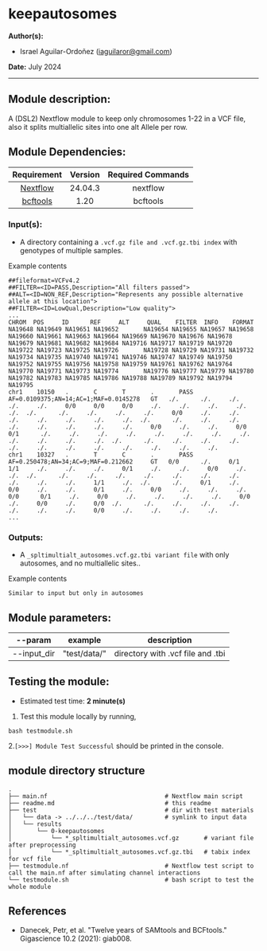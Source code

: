 # keepautosomes
**Author(s):**

* Israel Aguilar-Ordoñez (iaguilaror@gmail.com)

**Date:** July 2024  

---

## Module description:  

A (DSL2) Nextflow module to keep only chromosomes 1-22 in a VCF file, also it splits multiallelic sites into one alt Allele per row.

## Module Dependencies:
| Requirement | Version  | Required Commands |
|:---------:|:--------:|:-------------------:|
| [Nextflow](https://www.nextflow.io/docs/latest/getstarted.html) | 24.04.3 | nextflow |
| [bcftools](https://anaconda.org/bioconda/bcftools) | 1.20 | bcftools |

### Input(s):

* A directory containing a `.vcf.gz file and .vcf.gz.tbi index` with genotypes of multiple samples.

Example contents  
```
##fileformat=VCFv4.2
##FILTER=<ID=PASS,Description="All filters passed">
##ALT=<ID=NON_REF,Description="Represents any possible alternative allele at this location">
##FILTER=<ID=LowQual,Description="Low quality">
...
CHROM  POS     ID      REF     ALT     QUAL    FILTER  INFO    FORMAT  NA19648 NA19649 NA19651 NA19652       NA19654 NA19655 NA19657 NA19658 NA19660 NA19661 NA19663 NA19664 NA19669 NA19670 NA19676 NA19678       NA19679 NA19681 NA19682 NA19684 NA19716 NA19717 NA19719 NA19720 NA19722 NA19723 NA19725 NA19726       NA19728 NA19729 NA19731 NA19732 NA19734 NA19735 NA19740 NA19741 NA19746 NA19747 NA19749 NA19750       NA19752 NA19755 NA19756 NA19758 NA19759 NA19761 NA19762 NA19764 NA19770 NA19771 NA19773 NA19774       NA19776 NA19777 NA19779 NA19780 NA19782 NA19783 NA19785 NA19786 NA19788 NA19789 NA19792 NA19794       NA19795
chr1    10150   .       C       T       .       PASS    AF=0.0109375;AN=14;AC=1;MAF=0.0145278   GT   ./.      ./.     ./.     ./.     ./.     0/0     0/0     0/0     ./.     ./.     ./.     ./.     ./.  ./.      ./.     ./.     ./.     ./.     0/0     ./.     ./.     ./.     ./.     ./.     ./.     ./.  ./.      ./.     ./.     ./.     ./.     ./.     ./.     ./.     ./.     0/0     ./.     ./.     0/0  0/1      ./.     ./.     ./.     ./.     ./.     ./.     ./.     ./.     ./.     ./.     ./.     ./.  ./.      ./.     ./.     ./.     ./.     ./.     ./.     ./.     ./.     ./.     ./.     ./.     ./.
chr1    10327   .       T       C       .       PASS    AF=0.250478;AN=34;AC=9;MAF=0.212662     GT   0/0      ./.     0/1     1/1     ./.     ./.     ./.     0/1     ./.     ./.     0/0     ./.     ./.  ./.      ./.     ./.     ./.     ./.     ./.     ./.     ./.     ./.     ./.     ./.     1/1     ./.  ./.      ./.     0/1     ./.     0/0     ./.     ./.     0/1     ./.     0/0     ./.     ./.     ./.  0/0      0/1     ./.     0/0     ./.     ./.     ./.     ./.     0/0     ./.     0/0     ./.     0/0  ./.      ./.     ./.     ./.     ./.     ./.     ./.     ./.     0/0     ./.     ./.     ./.     ./.
...
```

### Outputs:

* A `_spltimultialt_autosomes.vcf.gz.tbi variant file` with only autosomes, and no multiallelic sites..  

Example contents  
```
Similar to input but only in autosomes
```

## Module parameters:

| --param | example  | description |
|:---------:|:--------:|:-------------------:|
| --input_dir | "test/data/" | directory with .vcf file and .tbi |

## Testing the module:

* Estimated test time:  **2 minute(s)**  

1. Test this module locally by running,
```
bash testmodule.sh
```

2.`[>>>] Module Test Successful` should be printed in the console.  

## module directory structure

````
.
├── main.nf                                 # Nextflow main script
├── readme.md                               # this readme
├── test                                    # dir with test materials
│   └── data -> ../../../test/data/         # symlink to input data
│   └── results                            
│       └── 0-keepautosomes                                       
│           └── *_spltimultialt_autosomes.vcf.gz       # variant file after preprocessing
│           └── *_spltimultialt_autosomes.vcf.gz.tbi   # tabix index for vcf file
├── testmodule.nf                           # Nextflow test script to call the main.nf after simulating channel interactions
└── testmodule.sh                           # bash script to test the whole module
````
## References
* Danecek, Petr, et al. "Twelve years of SAMtools and BCFtools." Gigascience 10.2 (2021): giab008.